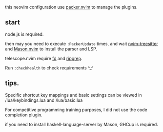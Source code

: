 this neovim configuration use [packer.nvim](https://github.com/wbthomason/packer.nvim) to manage the plugins.

## start

node.js is required.

then may you need to execute `:PackerUpdate` times, and wait [nvim-treesitter](https://github.com/nvim-treesitter/nvim-treesitter)
and [Mason.nvim](https://github.com/williamboman/mason.nvim) to install the parser and LSP.

telescope.nvim require [fd](https://github.com/sharkdp/fd) and [ripgrep](https://github.com/BurntSushi/ripgrep).

Run `:checkhealth` to check requirements ^_^

## tips.

Specific shortcut key mappings and basic settings can be viewed in /lua/keybindings.lua and /lua/basic.lua

For competitive programming training purposes, I did not use the code completion plugin.

if you need to install haskell-language-server by Mason, GHCup is required.

